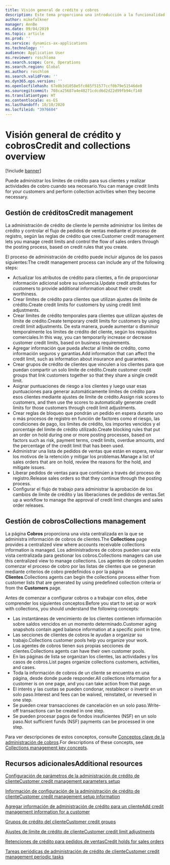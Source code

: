 ```yaml
---
title: Visión general de crédito y cobros
description: Este tema proporciona una introducción a la funcionalidad de crédito y cobros.
author: mikefalkner
manager: AnnBe
ms.date: 09/04/2019
ms.topic: article
ms.prod: ''
ms.service: dynamics-ax-applications
ms.technology: ''
audience: Application User
ms.reviewer: roschloma
ms.search.scope: Core, Operations
ms.search.region: Global
ms.author: roschlom
ms.search.validFrom: ''
ms.dyn365.ops.version: ''
ms.openlocfilehash: 67e0b3d1058e5fc085f51577ccf0b79e51546de0
ms.sourcegitcommit: 708ca25687a4e48271cdcd6d2d22d99fb94cf140
ms.translationtype: HT
ms.contentlocale: es-ES
ms.lasthandoff: 10/10/2020
ms.locfileid: "3976604"
---
```

# <a name="credit-and-collections-overview"></a><span data-ttu-id="adf33-103">Visión general de crédito y cobros</span><span class="sxs-lookup"><span data-stu-id="adf33-103">Credit and collections overview</span></span>

[!include [banner](../includes/banner.md)]

<span data-ttu-id="adf33-104">Puede administrar los límites de crédito para sus clientes y realizar actividades de cobro cuando sea necesario.</span><span class="sxs-lookup"><span data-stu-id="adf33-104">You can manage credit limits for your customers and perform collection activities when they become necessary.</span></span>

## <a name="credit-management"></a><span data-ttu-id="adf33-105">Gestión de créditos</span><span class="sxs-lookup"><span data-stu-id="adf33-105">Credit management</span></span>

<span data-ttu-id="adf33-106">La administración de crédito de cliente le permite administrar los límites de crédito y controlar el flujo de pedidos de ventas mediante el proceso de registro, según las reglas de crédito que cree.</span><span class="sxs-lookup"><span data-stu-id="adf33-106">Customer credit management lets you manage credit limits and control the flow of sales orders through the posting process, based on credit rules that you create.</span></span>

<span data-ttu-id="adf33-107">El proceso de administración de crédito puede incluir algunos de los pasos siguientes:</span><span class="sxs-lookup"><span data-stu-id="adf33-107">The credit management process can include any of the following steps:</span></span>

- <span data-ttu-id="adf33-108">Actualizar los atributos de crédito para clientes, a fin de proporcionar información adicional sobre su solvencia.</span><span class="sxs-lookup"><span data-stu-id="adf33-108">Update credit attributes for customers to provide additional information about their credit worthiness.</span></span>
- <span data-ttu-id="adf33-109">Crear límites de crédito para clientes que utilizan ajustes de límite de crédito.</span><span class="sxs-lookup"><span data-stu-id="adf33-109">Create credit limits for customers by using credit limit adjustments.</span></span>
- <span data-ttu-id="adf33-110">Crear límites de crédito temporales para clientes que utilizan ajustes de límite de crédito.</span><span class="sxs-lookup"><span data-stu-id="adf33-110">Create temporary credit limits for customers by using credit limit adjustments.</span></span> <span data-ttu-id="adf33-111">De esta manera, puede aumentar o disminuir temporalmente los límites de crédito del cliente, según los requisitos comerciales.</span><span class="sxs-lookup"><span data-stu-id="adf33-111">In this way, you can temporarily increase or decrease customer credit limits, based on business requirements.</span></span>
- <span data-ttu-id="adf33-112">Agregar información que pueda afectar al límite de crédito, como información seguros y garantías.</span><span class="sxs-lookup"><span data-stu-id="adf33-112">Add information that can affect the credit limit, such as information about insurance and guarantees.</span></span>
- <span data-ttu-id="adf33-113">Crear grupos de crédito de clientes que vinculen a los clientes para que puedan compartir un solo límite de crédito.</span><span class="sxs-lookup"><span data-stu-id="adf33-113">Create customer credit groups that link customers together so that they share a single credit limit.</span></span>
- <span data-ttu-id="adf33-114">Asignar puntuaciones de riesgo a los clientes y luego usar esas puntuaciones para generar automáticamente límites de crédito para esos clientes mediante ajustes de límite de crédito.</span><span class="sxs-lookup"><span data-stu-id="adf33-114">Assign risk scores to customers, and then use the scores to automatically generate credit limits for those customers through credit limit adjustments.</span></span>
- <span data-ttu-id="adf33-115">Crear reglas de bloqueo que pondrán un pedido en espera durante uno o más procesos de registro en función de factores como el riesgo, las condiciones de pago, los límites de crédito, los importes vencidos y el porcentaje del límite de crédito utilizado.</span><span class="sxs-lookup"><span data-stu-id="adf33-115">Create blocking rules that put an order on hold during one or more posting processes, based on factors such as risk, payment terms, credit limits, overdue amounts, and the percentage of the credit limit that has been used.</span></span>
- <span data-ttu-id="adf33-116">Administrar una lista de pedidos de ventas que están en espera, revisar los motivos de la retención y mitigar los problemas.</span><span class="sxs-lookup"><span data-stu-id="adf33-116">Manage a list of sales orders that are on hold, review the reasons for the hold, and mitigate issues.</span></span>
- <span data-ttu-id="adf33-117">Liberar pedidos de ventas para que continúen a través del proceso de registro.</span><span class="sxs-lookup"><span data-stu-id="adf33-117">Release sales orders so that they continue through the posting process.</span></span>
- <span data-ttu-id="adf33-118">Configurar el flujo de trabajo para administrar la aprobación de los cambios de límite de crédito y las liberaciones de pedidos de ventas.</span><span class="sxs-lookup"><span data-stu-id="adf33-118">Set up a workflow to manage the approval of credit limit changes and sales order releases.</span></span>

## <a name="collections-management"></a><span data-ttu-id="adf33-119">Gestión de cobros</span><span class="sxs-lookup"><span data-stu-id="adf33-119">Collections management</span></span>

<span data-ttu-id="adf33-120">La página **Cobros** proporciona una vista centralizada en la que se administra información de cobros de clientes.</span><span class="sxs-lookup"><span data-stu-id="adf33-120">The **Collections** page provides a centralized view where accounts receivable collections information is managed.</span></span> <span data-ttu-id="adf33-121">Los administradores de cobros pueden usar esta vista centralizada para gestionar los cobros.</span><span class="sxs-lookup"><span data-stu-id="adf33-121">Collections managers can use this centralized view to manage collections.</span></span> <span data-ttu-id="adf33-122">Los agentes de cobros pueden comenzar el proceso de cobro por las listas de clientes que se generan mediante criterios de cobro predefinidos o por la página **Clientes**.</span><span class="sxs-lookup"><span data-stu-id="adf33-122">Collections agents can begin the collections process either from customer lists that are generated by using predefined collection criteria or from the **Customers** page.</span></span>

<span data-ttu-id="adf33-123">Antes de comenzar a configurar cobros o a trabajar con ellos, debe comprender los siguientes conceptos:</span><span class="sxs-lookup"><span data-stu-id="adf33-123">Before you start to set up or work with collections, you should understand the following concepts:</span></span>

- <span data-ttu-id="adf33-124">Las instantáneas de vencimiento de los clientes contienen información sobre saldos vencidos en un momento determinado.</span><span class="sxs-lookup"><span data-stu-id="adf33-124">Customer aging snapshots contain aged balance information at a specific point in time.</span></span>
- <span data-ttu-id="adf33-125">Las secciones de clientes de cobros le ayudan a organizar su trabajo.</span><span class="sxs-lookup"><span data-stu-id="adf33-125">Collections customer pools help you organize your work.</span></span>
- <span data-ttu-id="adf33-126">Los agentes de cobros tienen sus propias secciones de clientes.</span><span class="sxs-lookup"><span data-stu-id="adf33-126">Collections agents can have their own customer pools.</span></span>
- <span data-ttu-id="adf33-127">En las páginas de lista se organizan los clientes, las actividades y los casos de cobros.</span><span class="sxs-lookup"><span data-stu-id="adf33-127">List pages organize collections customers, activities, and cases.</span></span>
- <span data-ttu-id="adf33-128">Toda la información de cobros de un cliente se encuentra en una página, desde donde puede responder.</span><span class="sxs-lookup"><span data-stu-id="adf33-128">All collections information for a customer is on one page, and you can take action from that page.</span></span>
- <span data-ttu-id="adf33-129">El interés y las cuotas se pueden condonar, restablecer o invertir en un solo paso.</span><span class="sxs-lookup"><span data-stu-id="adf33-129">Interest and fees can be waived, reinstated, or reversed in one step.</span></span>
- <span data-ttu-id="adf33-130">Se pueden crear transacciones de cancelación en un solo paso.</span><span class="sxs-lookup"><span data-stu-id="adf33-130">Write-off transactions can be created in one step.</span></span>
- <span data-ttu-id="adf33-131">Se pueden procesar pagos de fondos insuficientes (NSF) en un solo paso.</span><span class="sxs-lookup"><span data-stu-id="adf33-131">Not sufficient funds (NSF) payments can be processed in one step.</span></span>

<span data-ttu-id="adf33-132">Para ver descripciones de estos conceptos, consulte [Conceptos clave de la administración de cobros](./cm-collections-concepts.md).</span><span class="sxs-lookup"><span data-stu-id="adf33-132">For descriptions of these concepts, see [Collections management key concepts](./cm-collections-concepts.md).</span></span>

## <a name="additional-resources"></a><span data-ttu-id="adf33-133">Recursos adicionales</span><span class="sxs-lookup"><span data-stu-id="adf33-133">Additional resources</span></span>

[<span data-ttu-id="adf33-134">Configuración de parámetros de la administración de crédito de cliente</span><span class="sxs-lookup"><span data-stu-id="adf33-134">Customer credit management parameters setup</span></span>](./cm-credit-mgmt-setup.md)

[<span data-ttu-id="adf33-135">Información de configuración de la administración de crédito de cliente</span><span class="sxs-lookup"><span data-stu-id="adf33-135">Customer credit management setup information</span></span>](./cm-setup-information.md)

[<span data-ttu-id="adf33-136">Agregar información de administración de crédito para un cliente</span><span class="sxs-lookup"><span data-stu-id="adf33-136">Add credit management information for a customer</span></span>](./cm-add-credit-mgmt-information-customer.md)

[<span data-ttu-id="adf33-137">Grupos de crédito del cliente</span><span class="sxs-lookup"><span data-stu-id="adf33-137">Customer credit groups</span></span>](./cm-customer-credit-groups.md)

[<span data-ttu-id="adf33-138">Ajustes de límite de crédito de cliente</span><span class="sxs-lookup"><span data-stu-id="adf33-138">Customer credit limit adjustments</span></span>](./cm-credit-limit-adjustments.md)

[<span data-ttu-id="adf33-139">Retenciones de crédito para pedidos de ventas</span><span class="sxs-lookup"><span data-stu-id="adf33-139">Credit holds for sales orders</span></span>](./cm-sales-order-credit-holds.md)

[<span data-ttu-id="adf33-140">Tareas periódicas de administración de crédito de cliente</span><span class="sxs-lookup"><span data-stu-id="adf33-140">Customer credit management periodic tasks</span></span>](./cm-periodic-tasks.md)
